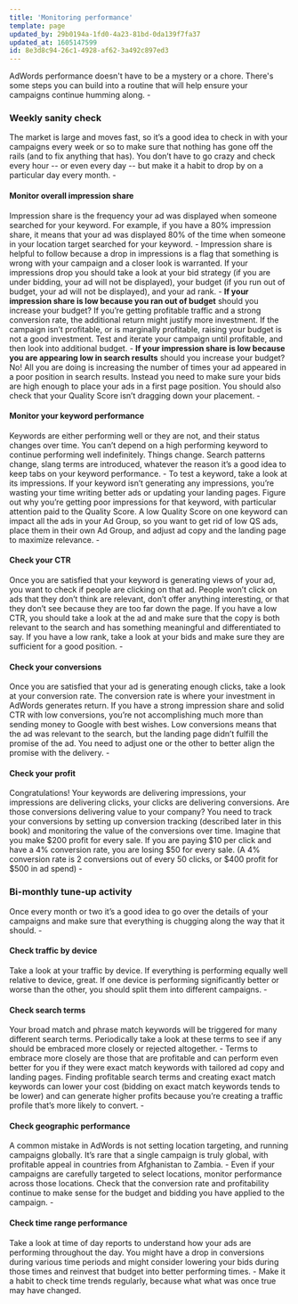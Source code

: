 ```yaml
---
title: 'Monitoring performance'
template: page
updated_by: 29b0194a-1fd0-4a23-81bd-0da139f7fa37
updated_at: 1605147599
id: 8e3d8c94-26c1-4928-af62-3a492c897ed3
---
```

AdWords performance doesn't have to be a mystery or a chore. There's some steps you can build into a routine that will help ensure your campaigns continue humming along. -

### Weekly sanity check

The market is large and moves fast, so it’s a good idea to check in with your campaigns every week or so to make sure that nothing has gone off the rails (and to fix anything that has). You don’t have to go crazy and check every hour -- or even every day -- but make it a habit to drop by on a particular day every month. -

#### Monitor overall impression share

Impression share is the frequency your ad was displayed when someone searched for your keyword. For example, if you have a 80% impression share, it means that your ad was displayed 80% of the time when someone in your location target searched for your keyword. - Impression share is helpful to follow because a drop in impressions is a flag that something is wrong with your campaign and a closer look is warranted. If your impressions drop you should take a look at your bid strategy (if you are under bidding, your ad will not be displayed), your budget (if you run out of budget, your ad will not be displayed), and your ad rank. - **If your impression share is low because you ran out of budget** should you increase your budget? If you’re getting profitable traffic and a strong conversion rate, the additional return might justify more investment. If the campaign isn’t profitable, or is marginally profitable, raising your budget is not a good investment. Test and iterate your campaign until profitable, and then look into additional budget. - **If your impression share is low because you are appearing low in search results** should you increase your budget? No! All you are doing is increasing the number of times your ad appeared in a poor position in search results. Instead you need to make sure your bids are high enough to place your ads in a first page position. You should also check that your Quality Score isn’t dragging down your placement. -

#### Monitor your keyword performance

Keywords are either performing well or they are not, and their status changes over time. You can’t depend on a high performing keyword to continue performing well indefinitely. Things change. Search patterns change, slang terms are introduced, whatever the reason it’s a good idea to keep tabs on your keyword performance. - To test a keyword, take a look at its impressions. If your keyword isn’t generating any impressions, you’re wasting your time writing better ads or updating your landing pages. Figure out why you’re getting poor impressions for that keyword, with particular attention paid to the Quality Score. A low Quality Score on one keyword can impact all the ads in your Ad Group, so you want to get rid of low QS ads, place them in their own Ad Group, and adjust ad copy and the landing page to maximize relevance. -

#### Check your CTR

Once you are satisfied that your keyword is generating views of your ad, you want to check if people are clicking on that ad. People won’t click on ads that they don’t think are relevant, don’t offer anything interesting, or that they don’t see because they are too far down the page. If you have a low CTR, you should take a look at the ad and make sure that the copy is both relevant to the search and has something meaningful and differentiated to say. If you have a low rank, take a look at your bids and make sure they are sufficient for a good position. -

#### Check your conversions

Once you are satisfied that your ad is generating enough clicks, take a look at your conversion rate. The conversion rate is where your investment in AdWords generates return. If you have a strong impression share and solid CTR with low conversions, you’re not accomplishing much more than sending money to Google with best wishes. Low conversions means that the ad was relevant to the search, but the landing page didn’t fulfill the promise of the ad. You need to adjust one or the other to better align the promise with the delivery. -

#### Check your profit

Congratulations! Your keywords are delivering impressions, your impressions are delivering clicks, your clicks are delivering conversions. Are those conversions delivering value to your company? You need to track your conversions by setting up conversion tracking (described later in this book) and monitoring the value of the conversions over time. Imagine that you make $200 profit for every sale. If you are paying $10 per click and have a 4% conversion rate, you are losing $50 for every sale. (A 4% conversion rate is 2 conversions out of every 50 clicks, or $400 profit for $500 in ad spend) -

### Bi-monthly tune-up activity

Once every month or two it’s a good idea to go over the details of your campaigns and make sure that everything is chugging along the way that it should. -

#### Check traffic by device

Take a look at your traffic by device. If everything is performing equally well relative to device, great. If one device is performing significantly better or worse than the other, you should split them into different campaigns. -

#### Check search terms

Your broad match and phrase match keywords will be triggered for many different search terms. Periodically take a look at these terms to see if any should be embraced more closely or rejected altogether. - Terms to embrace more closely are those that are profitable and can perform even better for you if they were exact match keywords with tailored ad copy and landing pages. Finding profitable search terms and creating exact match keywords can lower your cost (bidding on exact match keywords tends to be lower) and can generate higher profits because you’re creating a traffic profile that’s more likely to convert. -

#### Check geographic performance

A common mistake in AdWords is not setting location targeting, and running campaigns globally. It’s rare that a single campaign is truly global, with profitable appeal in countries from Afghanistan to Zambia. - Even if your campaigns are carefully targeted to select locations, monitor performance across those locations. Check that the conversion rate and profitability continue to make sense for the budget and bidding you have applied to the campaign. -

#### Check time range performance

Take a look at time of day reports to understand how your ads are performing throughout the day. You might have a drop in conversions during various time periods and might consider lowering your bids during those times and reinvest that budget into better performing times. - Make it a habit to check time trends regularly, because what what was once true may have changed.